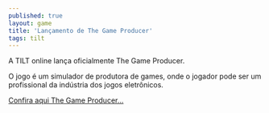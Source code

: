 ```yaml
---
published: true
layout: game
title: 'Lançamento de The Game Producer'
tags: tilt
---
```

A TILT online lança oficialmente The Game Producer.

O jogo é um simulador de produtora de games, onde o jogador pode ser um profissional da indústria dos jogos eletrônicos.

<a href="{{ site.baseurl }}/2005/11/18/the-game-producer/">Confira aqui The Game Producer...</a>
